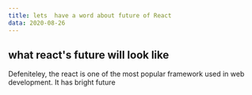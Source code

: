 ```yaml
---
title: lets  have a word about future of React
data: 2020-08-26
---
```


## what react's future will look like

Defeniteley, the react is one of the most popular 
framework used in web  development. It has bright 
future